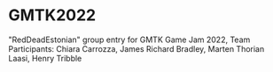 # GMTK2022
"RedDeadEstonian" group entry for GMTK Game Jam 2022, Team Participants: Chiara Carrozza, James Richard Bradley, Marten Thorian Laasi, Henry Tribble
